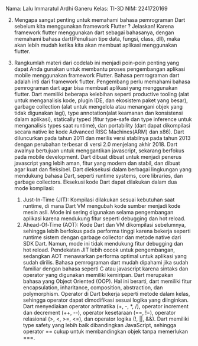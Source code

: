 Nama: Lalu Immaratul Ardhi Ganeru
Kelas: TI-3D
NIM: 2241720169


2. Mengapa sangat penting untuk memahami bahasa pemrograman Dart sebelum kita menggunakan framework Flutter ? Jelaskan!
    Karena framework flutter menggunakan dart sebagai bahasanya, dengan memahami bahasa dart(Penulisan tipe data, fungsi, class, dll), maka akan lebih mudah ketika kita akan membuat aplikasi menggunakan flutter.
    
3. Rangkumlah materi dari codelab ini menjadi poin-poin penting yang dapat Anda gunakan untuk membantu proses pengembangan aplikasi mobile menggunakan framework Flutter.
    Bahasa pemrograman dart adalah inti dari framework flutter. Pengembang perlu memahami bahasa pemrograman dart agar bisa membuat aplikasi yang menggunakan flutter. Dart memiliki beberapa kelebihan seperti productive tooling (alat untuk menganalisis kode, plugin IDE, dan ekosistem paket yang besar), garbage collection (alat untuk mengelola atau menangani objek yang tidak digunakan lagi), type annotation(alat keamanan dan konsistensi dalam aplikasi), statically typed (fitur type-safe dan type inference untuk menganalisis types saat runtime), dan portability (dart dapat dikompilasi secara native ke kode Advanced RISC Machines(ARM) dan x86).
    Dart diluncurkan pada tahun 2011 dan merilis versi stabilnya pada tahun 2013 dengan perubahan terbesar di versi 2.0 menjelang akhir 2018. Dart awalnya bertujuan untuk menggantikan javascript, sekarang berfokus pada mobile development. Dart dibuat dibuat untuk menjadi penerus javascript yang lebih aman, fitur yang modern dan stabil, dan dibuat agar kuat dan fleksibel.
    Dart dieksekusi dalam berbagai lingkungan yang mendukung bahasa Dart, seperti runtime systems, core libraries, dan garbage collectors. Eksekusi kode Dart dapat dilakukan dalam dua mode kompilasi:
    1. Just-In-Time (JIT): Kompilasi dilakukan sesuai kebutuhan saat runtime, di mana Dart VM mengubah kode sumber menjadi kode mesin asli. Mode ini sering digunakan selama pengembangan aplikasi karena mendukung fitur seperti debugging dan hot reload.
    2. Ahead-Of-Time (AOT): Kode Dart dan VM dikompilasi sebelumnya, sehingga lebih berfokus pada performa tinggi karena bekerja seperti runtime sistem dengan garbage collector dan metode native dari SDK Dart. Namun, mode ini tidak mendukung fitur debugging dan hot reload.
    Pendekatan JIT lebih cocok untuk pengembangan, sedangkan AOT menawarkan performa optimal untuk aplikasi yang sudah dirilis.
    Bahasa pemrograman dart mudah dipahami jika sudah familiar dengan bahasa seperti C atau javascript karena sintaks dan operator yang digunakan memiliki kemiripan. Dart merupakan bahasa yang Object Oriented (OOP). Hal ini berarti, dart memiliki fitur encapsulation, inharitance, composition, abstraction, dan polymorphism.
    Operator di Dart bekerja seperti metode dalam kelas, sehingga operator dapat dimodifikasi sesuai logika yang diinginkan. Dart menyediakan operator aritmatika (+, -, *, /), operator increment dan decrement (++, --), operator kesetaraan (==, !=), operator relasional (>, <, >=, <=), dan operator logika (!, ||, &&). Dart memiliki type safety yang lebih baik dibandingkan JavaScript, sehingga operator == cukup untuk membandingkan objek tanpa memerlukan ===.